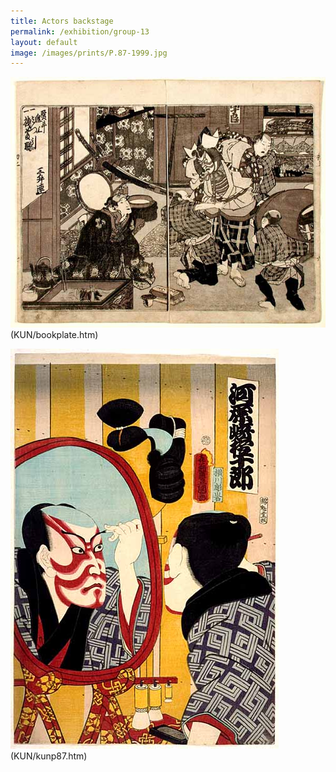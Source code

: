 ```yaml
---
title: Actors backstage
permalink: /exhibition/group-13
layout: default
image: /images/prints/P.87-1999.jpg
---
```


![Kunisada Loan](/images/prints/Kunisada_Loan_book_plate.jpg)
(KUN/bookplate.htm)

![Kunisada Image](/images/prints/P.87-1999.jpg)
(KUN/kunp87.htm)
